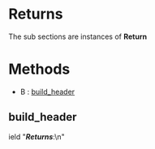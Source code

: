 # Returns





The sub sections are instances of **Return**



# Methods
- B : [build_header](#build_header) 

## build_header

ield "***Returns***:\n"




